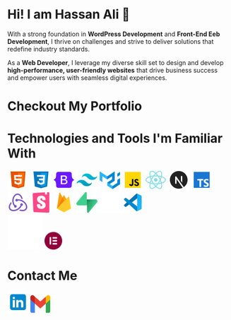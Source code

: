 <h1>Hi! I am Hassan Ali 👋</h1>
<p>With a strong foundation in <b>WordPress Development</b> and <b>Front-End Eeb Development</b>, I thrive on challenges and strive to deliver solutions that redefine industry standards.</p>
<p>As a <b>Web Developer</b>, I leverage my diverse skill set to design and develop <b>high-performance, user-friendly websites</b> that drive business success and empower users with seamless digital experiences.</p>
<h1>Checkout My Portfolio</h1>
<h1>Technologies and Tools I'm Familiar With</h1>
<a href="https://html.com/html5/"><img src="https://github.com/hassan0032/hassan0032/blob/main/images/HTML.png" alt="HTML"></a>
<a href="https://web.dev/learn/css"><img src="https://github.com/hassan0032/hassan0032/blob/main/images/CSS.png" alt="CSS"></a>
<a href="https://getbootstrap.com/"><img src="https://github.com/hassan0032/hassan0032/blob/main/images/BOOTSTRAP.png" alt="Bootstrap"></a>
<a href="https://tailwindcss.com/"><img src="https://github.com/hassan0032/hassan0032/blob/main/images/TAILWIND.png" alt="Tailwind"></a>
<a href="https://mui.com/material-ui/"><img src="https://github.com/hassan0032/hassan0032/blob/main/images/MATERIALUI.png" alt="Material UI"></a>
<a href="https://www.javascript.com/"><img src="https://github.com/hassan0032/hassan0032/blob/main/images/JS.png" alt="JS"></a>
<a href="https://react.dev/"><img src="https://github.com/hassan0032/hassan0032/blob/main/images/REACT.png" alt="React JS"></a>
<a href="https://nextjs.org/"><img src="https://github.com/hassan0032/hassan0032/blob/main/images/NEXT.png" alt="Next JS"></a>
<a href="https://typescriptlang.org/"><img src="https://github.com/hassan0032/hassan0032/blob/main/images/TS.png" alt="TS"></a>
<a href="https://redux-toolkit.js.org/introduction/getting-started"><img src="https://github.com/hassan0032/hassan0032/blob/main/images/REDUX.png" alt="Redux Tool Kit"></a>
<a href="https://https://storybook.js.org/"><img src="https://github.com/hassan0032/hassan0032/blob/main/images/STORYBOOK.svg" alt="Story Book" height="48" width="48"></a>
<a href="https://firebase.google.com/"><img src="https://github.com/hassan0032/hassan0032/blob/main/images/FIREBASE.png" alt="Firebase" height="48" width="48"></a>
<a href="https://supabase.com/"><img src="https://github.com/hassan0032/hassan0032/blob/main/images/supabase.png" alt="Supabase" height="48" width="48"></a>
<a href="https://vercel.com/"><img src="https://github.com/hassan0032/hassan0032/blob/main/images/VERCEL.svg" alt="Vercel" height="48" width="48"></a>
<a href="https://code.visualstudio.com/"><img src="https://github.com/hassan0032/hassan0032/blob/main/images/VSCODE.png" alt="VS Code"></a>
<br />
<a href="https://wordpress.org/"><img src="https://github.com/hassan0032/hassan0032/blob/main/images/WORDPRESS.svg" alt="WordPress"></a>
<span></span>
<a href="https://elementor.com/"><img src="https://github.com/hassan0032/hassan0032/blob/main/images/Elementor.png" alt="Elementor" height="40" width="40"></a>
<h1>Contact Me</h1>
<a href="https://www.linkedin.com/in/hassan-ali-wp/"><img src="https://github.com/hassan0032/hassan0032/blob/main/images/LINKEDIN.png" alt="LinkedIn"></a>
<a href="https://mail.google.com/mail/?view=cm&fs=1&to=hassanalibhatti648@gmail.com"><img src="https://github.com/hassan0032/hassan0032/blob/main/images/GMAIL.png" alt="Gmail" width="45" height="40"></a>
